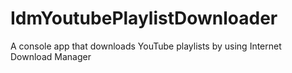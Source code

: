 # IdmYoutubePlaylistDownloader
A console app that downloads YouTube playlists by using Internet Download Manager
